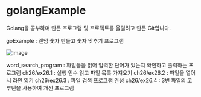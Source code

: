 # golangExample
Golang을 공부하며 만든 프로그램 및 프로젝트를 올릴려고 만든 Git입니다.

goExample : 랜덤 숫자 만들고 숫자 맞추기 프로그램

![image](https://user-images.githubusercontent.com/48270821/227760177-4d72ea3c-cf98-48dd-ad10-18a35c4f9566.png)

word_search_program : 파일들을 읽어 입력한 단어가 있는지 확인하고 출력하는 프로그램
ch26/ex26.1 : 실행 인수 읽고 파일 목록 가져오기
ch26/ex26.2 : 파일을 열어서 라인 읽기
ch26/ex26.3 : 파일 검색 프로그램 완성
ch26/ex26.4 : 3번 파일의 고루틴을 사용하여 개선 프로그램 
